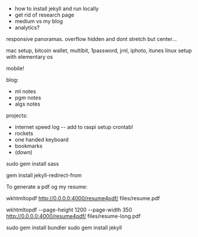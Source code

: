 - how to install jekyll and run locally
- get rid of research page
- medium vs my blog
- analytics?


responsive panoramas.
overflow hidden and dont stretch but center...

mac setup, bitcoin wallet, multibit, 1password, jrnl, iphoto, itunes
linux setup with elementary os

mobile!

blog:

- ml notes
- pgm notes
- algs notes

projects:

- internet speed log -- add to raspi setup crontab!
- rockets
- one handed keyboard
- bookmarks
- (down)


sudo gem install sass

gem install jekyll-redirect-from

To generate a pdf og my resume:

wkhtmltopdf  http://0.0.0.0:4000/resume4pdf/  files/resume.pdf

wkhtmltopdf --page-height 1200 --page-width 350  http://0.0.0.0:4000/resume4pdf/  files/resume-long.pdf


sudo gem install bundler
sudo gem install jekyll